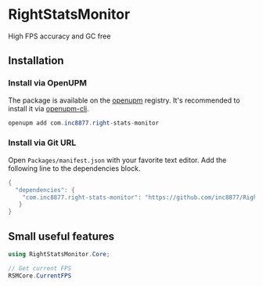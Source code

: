 # RightStatsMonitor

High FPS accuracy and GC free

## Installation

### Install via OpenUPM

The package is available on the [openupm](https://openupm.com) registry. It's recommended to install it via [openupm-cli](https://github.com/openupm/openupm-cli).

```c#
openupm add com.inc8877.right-stats-monitor
```

### Install via Git URL

Open `Packages/manifest.json` with your favorite text editor. Add the following line to the dependencies block.

```c#
{
  "dependencies": {
    "com.inc8877.right-stats-monitor": "https://github.com/inc8877/RightStatsMonitor.git",
   }
}
```

## Small useful features

```c#
using RightStatsMonitor.Core;

// Get current FPS
RSMCore.CurrentFPS
```
